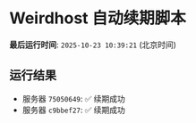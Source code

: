 # Weirdhost 自动续期脚本

**最后运行时间**: `2025-10-23 10:39:21` (北京时间)

## 运行结果

- 服务器 `75050649`: ✅ 续期成功
- 服务器 `c9bbef27`: ✅ 续期成功
